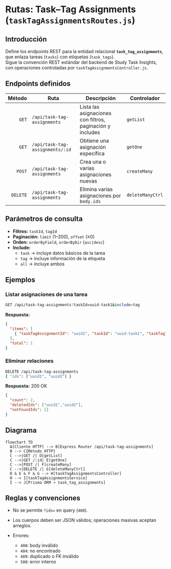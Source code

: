# Rutas: Task–Tag Assignments (`taskTagAssignmentsRoutes.js`)

## Introducción

Define los endpoints REST para la entidad relacional **`task_tag_assignments`**, que enlaza tareas (`tasks`) con etiquetas (`task_tags`).  
Sigue la convención REST estándar del backend de Study Task Insights, con operaciones controladas por `taskTagAssignmentsController.js`.

## Endpoints definidos

| Método | Ruta                              | Descripción                                               | Controlador      |
|-------:|-----------------------------------|-----------------------------------------------------------|------------------|
| `GET`  | `/api/task-tag-assignments`       | Lista las asignaciones con filtros, paginación y includes | `getList`        |
| `GET`  | `/api/task-tag-assignments/:id`   | Obtiene una asignación específica                         | `getOne`         |
| `POST` | `/api/task-tag-assignments`       | Crea una o varias asignaciones nuevas                     | `createMany`     |
| `DELETE` | `/api/task-tag-assignments`     | Elimina varias asignaciones por `body.ids`                | `deleteManyCtrl` |

## Parámetros de consulta

- **Filtros:** `taskId`, `tagId`
- **Paginación:** `limit` (1–200), `offset` (≥0)
- **Orden:** `orderByField`, `orderByDir` (`asc|desc`)
- **Include:**  
  - `task` → incluye datos básicos de la tarea  
  - `tag` → incluye información de la etiqueta  
  - `all` → incluye ambos  

## Ejemplos

### Listar asignaciones de una tarea

```bash
GET /api/task-tag-assignments?taskId=uuid-task1&include=tag
```

**Respuesta:**

```json
{
  "items": [
    { "taskTagAssignmentId": "uuid1", "taskId": "uuid-task1", "taskTagId": "uuid-tagA", "tag": { "name": "Lectura" } }
  ],
  "total": 1
}
```

### Eliminar relaciones

```bash
DELETE /api/task-tag-assignments
{ "ids": ["uuid1", "uuid2"] }
```

**Respuesta:** 200 OK

```json
{
  "count": 2,
  "deletedIds": ["uuid1","uuid2"],
  "notFoundIds": []
}
```

## Diagrama

```mermaid
flowchart TD
  A[Cliente HTTP] --> B[Express Router /api/task-tag-assignments]
  B --> C{Método HTTP}
  C -->|GET /| D[getList]
  C -->|GET /:id| E[getOne]
  C -->|POST /| F[createMany]
  C -->|DELETE /| G[deleteManyCtrl]
  D & E & F & G --> H[taskTagAssignmentsController]
  H --> I[taskTagAssignmentsService]
  I --> J[Prisma ORM → task_tag_assignments]
```

## Reglas y convenciones

- No se permite `?ids=` en query (`400`).
- Los cuerpos deben ser JSON válidos; operaciones masivas aceptan arreglos.
- Errores:

  - `400`: body inválido
  - `404`: no encontrado
  - `409`: duplicado o FK inválido
  - `500`: error interno
